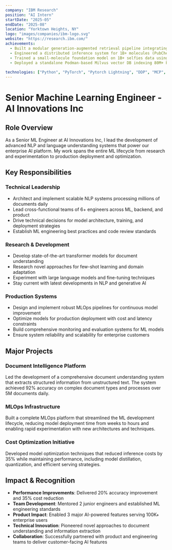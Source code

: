 ```yaml
---
company: "IBM Research"
position: "AI Intern"
startDate: "2025-05"
endDate: "2025-08"
location: "Yorktown Heights, NY"
logo: "images/companies/ibm-logo.svg"
website: "https://research.ibm.com/"
achievements:
  - Built a modular generation-augmented retrieval pipeline integrating VAE-based molecule generation with synthesizability filtering, reducing infeasible molecules and saving $10M in wet-lab screening costs.
  - Engineered a distributed inference system for 1B+ molecules (PubChem, Savi, ZINC) using Litdata Streaming Datasets, PyTorch Lightning, and DDP, achieving scalable, high-throughput inference across multiple GPUs.
  - Trained a small-molecule foundation model on 1B+ selfies data using transformers and VAEs; benchmarked on MOSES, providing performance insights for molecular generation (uniqueness:1, validity:1, novelty:0.999, sa-score:1.29).
  - Deployed a standalone Podman-based Milvus vector DB indexing 80M+ PubChem molecules, enabling low-latency, synthesizability aware similarity search. Designed a MCP server and an integrated Streamlit UI for the GAR pipeline, supporting Agentic AI workflows.
  
technologies: ["Python", "PyTorch", "Pytorch Lightning", "DDP", "MCP", "Podman", "Milvus DB"]
---
```


# Senior Machine Learning Engineer - AI Innovations Inc

## Role Overview

As a Senior ML Engineer at AI Innovations Inc, I lead the development of advanced NLP and language understanding systems that power our enterprise AI platform. My work spans the entire ML lifecycle from research and experimentation to production deployment and optimization.

## Key Responsibilities

### Technical Leadership
- Architect and implement scalable NLP systems processing millions of documents daily
- Lead cross-functional teams of 6+ engineers across ML, backend, and product
- Drive technical decisions for model architecture, training, and deployment strategies
- Establish ML engineering best practices and code review standards

### Research & Development
- Develop state-of-the-art transformer models for document understanding
- Research novel approaches for few-shot learning and domain adaptation
- Experiment with large language models and fine-tuning techniques
- Stay current with latest developments in NLP and generative AI

### Production Systems
- Design and implement robust MLOps pipelines for continuous model improvement
- Optimize models for production deployment with cost and latency constraints
- Build comprehensive monitoring and evaluation systems for ML models
- Ensure system reliability and scalability for enterprise customers

## Major Projects

### Document Intelligence Platform
Led the development of a comprehensive document understanding system that extracts structured information from unstructured text. The system achieved 92% accuracy on complex document types and processes over 5M documents daily.

### MLOps Infrastructure
Built a complete MLOps platform that streamlined the ML development lifecycle, reducing model deployment time from weeks to hours and enabling rapid experimentation with new architectures and techniques.

### Cost Optimization Initiative
Developed model optimization techniques that reduced inference costs by 35% while maintaining performance, including model distillation, quantization, and efficient serving strategies.

## Impact & Recognition

- **Performance Improvements**: Delivered 20% accuracy improvement and 35% cost reduction
- **Team Development**: Mentored 2 junior engineers and established ML engineering standards
- **Product Impact**: Enabled 3 major AI-powered features serving 100K+ enterprise users
- **Technical Innovation**: Pioneered novel approaches to document understanding and information extraction
- **Collaboration**: Successfully partnered with product and engineering teams to deliver customer-facing AI features